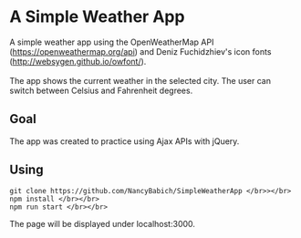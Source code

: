 # A Simple Weather App
A simple weather app using the OpenWeatherMap API (https://openweathermap.org/api) and Deniz Fuchidzhiev's icon fonts (http://websygen.github.io/owfont/).</br></br>
The app shows the current weather in the selected city. The user can switch between Celsius and Fahrenheit degrees.

## Goal
The app was created to practice using Ajax APIs with jQuery.

## Using
```
git clone https://github.com/NancyBabich/SimpleWeatherApp </br>></br>
npm install </br></br>
npm run start </br></br>
```

The page will be displayed under localhost:3000.



